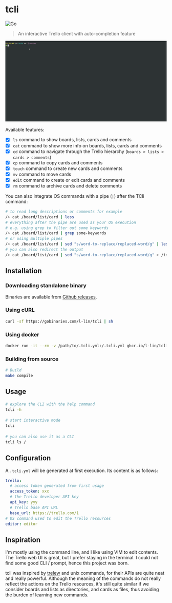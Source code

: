 # tcli

![Go](https://github.com/l-lin/tcli/workflows/Go/badge.svg)

> An interactive Trello client with auto-completion feature

![tcli](./tcli.gif)

Available features:

- [x] `ls` command to show boards, lists, cards and comments
- [x] `cat` command to show more info on boards, lists, cards and comments
- [x] `cd` command to navigate through the Trello hierarchy (`boards > lists > cards > comments`)
- [x] `cp` command to copy cards and comments
- [x] `touch` command to create new cards and comments
- [x] `mv` command to move cards
- [x] `edit` command to create or edit cards and comments
- [x] `rm` command to archive cards and delete comments

You can also integrate OS commands with a pipe (`|`) after the TCli command:

```bash
# to read long descriptions or comments for example
/> cat /board/list/card | less
# everything after the pipe are used as your OS execution
# e.g. using grep to filter out some keywords
/> cat /board/list/card | grep some-keywords
# or using multiple pipes
/> cat /board/list/card | sed "s/word-to-replace/replaced-word/g" | less
# you can also redirect the output
/> cat /board/list/card | sed "s/word-to-replace/replaced-word/g" > /tmp/output
```

## Installation
### Downloading standalone binary

Binaries are available from [Github releases](https://github.com/l-lin/tcli/releases).

### Using cURL

```bash
curl -sf https://gobinaries.com/l-lin/tcli | sh
```

### Using docker

```bash
docker run -it --rm -v /path/to/.tcli.yml:/.tcli.yml ghcr.io/l-lin/tcli
```

### Building from source

```bash
# Build
make compile
```

## Usage

```bash
# explore the CLI with the help command
tcli -h

# start interactive mode
tcli

# you can also use it as a CLI
tcli ls /
```

## Configuration

A `.tcli.yml` will be generated at first execution. Its content is as follows:

```yaml
trello:
  # access token generated from first usage
  access_token: xxx
  # the Trello developer API key 
  api_key: yyy
  # Trello base API URL
  base_url: https://trello.com/1
# OS command used to edit the Trello resources
editor: editor
```

## Inspiration

I'm mostly using the command line, and I like using VIM to edit contents. The Trello web UI is great, but I prefer
staying in the terminal. I could not find some good CLI / prompt, hence this project was born.

tcli was inspired by [trelew](https://github.com/fiatjaf/trelew) and unix commands, for their APIs are quite neat and
really powerful. Although the meaning of the commands do not really reflect the actions on the Trello resources, it's
still quite similar if we consider boards and lists as directories, and cards as files, thus avoiding the burden of
learning new commands.
